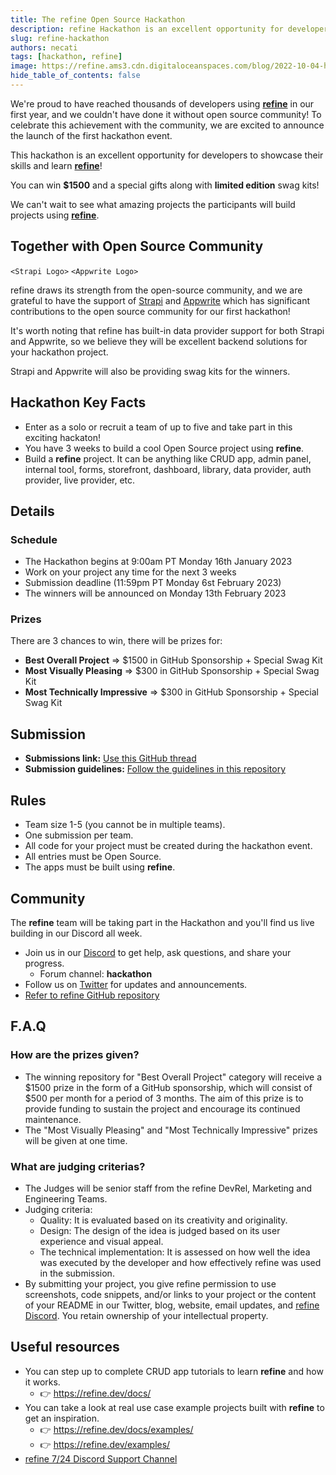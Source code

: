```yaml
---
title: The refine Open Source Hackathon
description: refine Hackathon is an excellent opportunity for developers to showcase their skills and learn refine!
slug: refine-hackathon
authors: necati
tags: [hackathon, refine]
image: https://refine.ams3.cdn.digitaloceanspaces.com/blog/2022-10-04-hacktoberfest/social.png
hide_table_of_contents: false
---
```






We're proud to have reached thousands of developers using **[refine](https://github.com/refinedev/refine)** in our first year, and we couldn't have done it without open source community! To celebrate this achievement with the community, we are excited to announce the launch of the first hackathon event.

This hackathon is an excellent opportunity for developers to showcase their skills and learn **[refine](https://github.com/refinedev/refine)**! 

You can win **$1500** and a special gifts along with **limited edition** swag kits!

We can't wait to see what amazing projects the participants will build projects using **[refine](https://github.com/refinedev/refine)**. 




## Together with Open Source Community

`<Strapi Logo>`  `<Appwrite Logo>`
 
refine draws its strength from the open-source community, and we are grateful to have the support of [Strapi](https://strapi.io/) and [Appwrite](https://appwrite.io/)
which has significant contributions to the open source community for our first hackathon!

It's worth noting that refine has built-in data provider support for both Strapi and Appwrite, so we believe they will be excellent backend solutions for your hackathon project.

Strapi and Appwrite will also be providing swag kits for the winners.

## Hackathon Key Facts

- Enter as a solo or recruit a team of up to five and take part in this exciting hackaton!
- You have 3 weeks to build a cool Open Source project using **refine**.
- Build a **refine** project. It can be anything like CRUD app, admin panel, internal tool, forms, storefront, dashboard, library, data provider, auth provider, live provider, etc.



## Details
### Schedule
- The Hackathon begins at 9:00am PT Monday 16th January 2023
- Work on your project any time for the next 3 weeks
- Submission deadline (11:59pm PT Monday 6st February 2023)
- The winners will be announced on Monday 13th February 2023

### Prizes
There are 3 chances to win, there will be prizes for:

- **Best Overall Project** => $1500 in GitHub Sponsorship + Special Swag Kit
- **Most Visually Pleasing** => $300 in GitHub Sponsorship + Special Swag Kit
- **Most Technically Impressive** => $300 in GitHub Sponsorship + Special Swag Kit

## Submission
- **Submissions link:**  [Use this GitHub thread](https://github.com/refinedev/refine/discussions/3363)
- **Submission guidelines:** [Follow the guidelines in this repository](https://github.com/refinedev/hackathon-jan2023-guidelines)


## Rules

- Team size 1-5 (you cannot be in multiple teams).
- One submission per team.
- All code for your project must be created during the hackathon event.
- All entries must be Open Source.
- The apps must be built using **refine**.

## Community

The **refine** team will be taking part in the Hackathon and you'll find us live building in our Discord all week. 

- Join us in our [Discord](https://discord.gg/refine) to get help, ask questions, and share your progress.
  - Forum channel: **hackathon**
- Follow us on [Twitter](https://twitter.com/refinedev) for updates and announcements.
- [Refer to refine GitHub repository](https://github.com/refinedev/refine)

## F.A.Q
### How are the prizes given?
- The winning repository for "Best Overall Project" category will receive a $1500 prize in the form of a GitHub sponsorship, which will consist of $500 per month for a period of 3 months. The aim of this prize is to provide funding to sustain the project and encourage its continued maintenance.
- The "Most Visually Pleasing" and "Most Technically Impressive" prizes will be given at one time.

### What are judging criterias?
-  The Judges will be senior staff from the refine DevRel, Marketing and Engineering Teams.
-  Judging criteria:
    -  Quality: It is evaluated based on its creativity and originality.
    -  Design: The design of the idea is judged based on its user experience and visual appeal.
    -  The technical implementation: It is assessed on how well the idea was executed by the developer and how effectively refine was used in the submission.
- By submitting your project, you give refine permission to use screenshots, code snippets, and/or links to your project or the content of your README in our Twitter, blog, website, email updates, and [refine Discord](https://discord.gg/refine). You retain ownership of your intellectual property.

## Useful resources

- You can step up to complete CRUD app tutorials to learn **refine** and how it works.
   - :point_right: https://refine.dev/docs/
- You can take a look at real use case example projects built with **refine** to get an inspiration.
   - :point_right: https://refine.dev/docs/examples/  
   - :point_right: https://refine.dev/examples/
- [refine 7/24 Discord Support Channel](https://discord.gg/refine)






